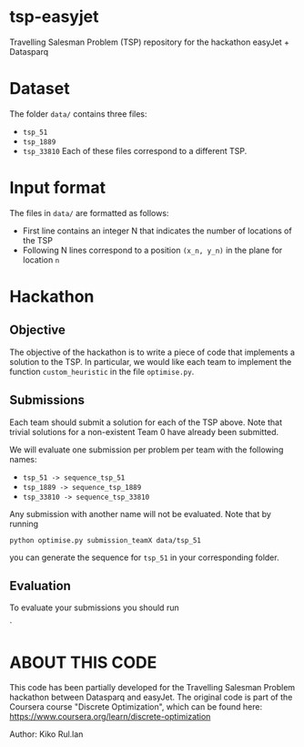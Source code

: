 # tsp-easyjet
Travelling Salesman Problem (TSP) repository for the hackathon easyJet + Datasparq

# Dataset
The folder `data/` contains three files:
- `tsp_51`
- `tsp_1889`
- `tsp_33810`
Each of these files correspond to a different TSP. 

# Input format
The files in `data/` are formatted as follows:
- First line contains an integer N that indicates the number of locations of the TSP
- Following N lines correspond to a position `(x_n, y_n)` in the plane for location `n`

# Hackathon

## Objective
The objective of the hackathon is to write a piece of code that implements a solution to the TSP.
In particular, we would like each team to implement the function `custom_heuristic` in the file `optimise.py`.

## Submissions
Each team should submit a solution for each of the TSP above. 
Note that trivial solutions for a non-existent Team 0 have already been submitted. 

We will evaluate one submission per problem per team with the following names:
- `tsp_51 -> sequence_tsp_51`
- `tsp_1889 -> sequence_tsp_1889`
- `tsp_33810 -> sequence_tsp_33810`

Any submission with another name will not be evaluated. Note that by running

`python optimise.py submission_teamX data/tsp_51`

you can generate the sequence for `tsp_51` in your corresponding folder. 

## Evaluation

To evaluate your submissions you should run

`

# ABOUT THIS CODE
This code has been partially developed for the Travelling Salesman Problem hackathon
between Datasparq and easyJet. 
The original code is part of the Coursera course "Discrete Optimization", which can be found here: https://www.coursera.org/learn/discrete-optimization

Author: Kiko Rul.lan
